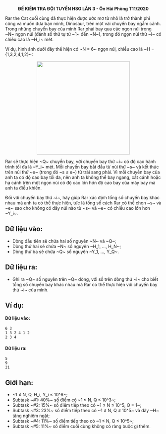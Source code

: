**<center>ĐỀ KIỂM TRA ĐỘI TUYỂN HSG LẦN 3 - Ôn Hải Phòng T11/2020</center>**

Rar the Cat cuối cùng đã thực hiện được ước mơ từ nhỏ là trở thành phi công và muốn đưa bạn mình, Dinosaur, trên một vài chuyến bay ngắm cảnh. Trong những chuyến bay của 
mình Rar phải bay qua các ngọn núi trong ~N~ ngọn núi (đánh số thứ tự từ ~1~ đến ~N~), trong đó ngọn núi thứ ~i~ có chiều cao là ~H_i~ mét.

Ví dụ, hình ảnh dưới đây thể hiện có ~N = 6~ ngọn núi, chiều cao là ~H = \{1,3,2,4,1,2\}~: 
<center><img src="/images/problems/1411/PILOT.png" width="300px" /></center>

Rar sẽ thực hiện ~Q~ chuyến bay, với chuyến bay thứ ~i~ có độ cao hành trình tối đa là ~Y_i~ mét. Mỗi chuyến bay bắt đầu từ núi thứ ~s~ và kết thúc trên núi thứ ~e~ (trong đó ~s ≤ e~) từ trái sang phải. Vì mỗi chuyễn bay của anh ta có độ cao bay tối đa, nên anh ta không thể bay ngang, cất cánh hoặc hạ cánh trên một ngọn núi có độ cao lớn hơn độ cao bay của máy bay mà anh ta điều khiển.

Đối với chuyến bay thứ ~i~, hãy giúp Rar xác định tổng số chuyến bay khác nhau mà anh ta có thể thực hiện, tức là tổng số cách Rar có thể chọn ~s~ và ~e~ sao cho không có dãy núi nào từ ~s~ và ~e~ có chiều cao lớn hơn ~Y_i~.

## Dữ liệu vào:
- Dòng đầu tiên sẽ chứa hai số nguyên ~N~ và ~Q~;
- Dòng thứ hai sẽ chứa ~N~ số nguyên ~H_1, …, H_N~; 
- Dòng thứ ba sẽ chứa ~Q~ số nguyên ~Y_1, …, Y_Q~.

## Dữ liệu ra:
- Ghi ra ~Q~ số nguyên trên ~Q~ dòng, với số trên dòng thứ ~i~ cho biết tổng số chuyến bay khác nhau mà Rar có thể thực hiện với chuyến bay thứ ~i~ của mình.



## Ví dụ:
#### Dữ liệu vào:
```
6 3
1 3 2 4 1 2
2 3 4
```

#### Dữ liệu ra:
```
5
9
21
```

## Giới hạn:
- ~1 ≤ N, Q, H_i, Y_i ≤ 10^6~;
- Subtask ~\#1: 40\%~ số điểm có ~1 ≤ N, Q ≤ 10^3~; 
- Subtask ~\#2: 15\%~ số điểm tiếp theo có ~1 ≤ N ≤ 10^5, Q = 1~;
- Subtask ~\#3: 23\%~ số điểm tiếp theo có ~1 ≤ N, Q ≤ 10^5~ và dãy ~H~ tăng nghiêm ngặt;
- Subtask ~\#4: 11\%~ số điểm tiếp theo có ~1 ≤ N, Q ≤ 10^5~;
- Subtask ~\#5: 11\%~ số điểm cuối cùng không có ràng buộc gì thêm.